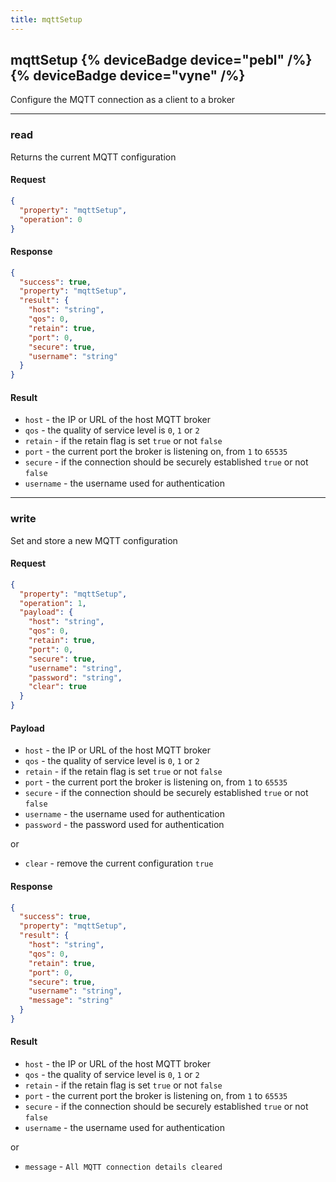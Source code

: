 ```yaml
---
title: mqttSetup
---
```


## mqttSetup {% deviceBadge device="pebl" /%}   {% deviceBadge device="vyne" /%} 
Configure the MQTT connection as a client to a broker

------------------------------------------------------------------------------------------------------------------

### read
Returns the current MQTT configuration

#### Request
```json
{
  "property": "mqttSetup",
  "operation": 0
}
```

#### Response
```json
{
  "success": true,
  "property": "mqttSetup",
  "result": {
    "host": "string",
    "qos": 0,
    "retain": true,
    "port": 0,
    "secure": true,
    "username": "string"
  }
}
```

#### Result
- `host` - the IP or URL of the host MQTT broker
- `qos` - the quality of service level is `0`, `1` or `2`
- `retain` - if the retain flag is set `true` or not `false`
- `port` - the current port the broker is listening on, from `1` to `65535`
- `secure` - if the connection should be securely established `true` or not `false`
- `username` - the username used for authentication

------------------------------------------------------------------------------------------------------------------

### write
Set and store a new MQTT configuration

#### Request
```json
{
  "property": "mqttSetup",
  "operation": 1,
  "payload": {
    "host": "string",
    "qos": 0,
    "retain": true,
    "port": 0,
    "secure": true,
    "username": "string",
    "password": "string",
    "clear": true
  }
}
```

#### Payload
- `host` - the IP or URL of the host MQTT broker
- `qos` - the quality of service level is `0`, `1` or `2`
- `retain` - if the retain flag is set `true` or not `false`
- `port` - the current port the broker is listening on, from `1` to `65535`
- `secure` - if the connection should be securely established `true` or not `false`
- `username` - the username used for authentication
- `password` - the password used for authentication

or

- `clear` - remove the current configuration `true`

#### Response
```json
{
  "success": true,
  "property": "mqttSetup",
  "result": {
    "host": "string",
    "qos": 0,
    "retain": true,
    "port": 0,
    "secure": true,
    "username": "string",
    "message": "string"
  }
}
```

#### Result
- `host` - the IP or URL of the host MQTT broker
- `qos` - the quality of service level is `0`, `1` or `2`
- `retain` - if the retain flag is set `true` or not `false`
- `port` - the current port the broker is listening on, from `1` to `65535`
- `secure` - if the connection should be securely established `true` or not `false`
- `username` - the username used for authentication

or

- `message` - `All MQTT connection details cleared`
